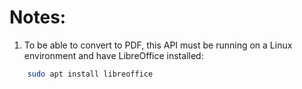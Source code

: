 



# Notes:
1. To be able to convert to PDF, this API must be running on a Linux environment and have LibreOffice installed:
```bash
    sudo apt install libreoffice
```